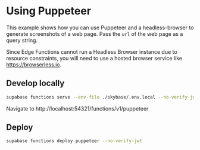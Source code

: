 # Using Puppeteer

This example shows how you can use Puppeteer and a headless-browser to generate screenshots of a web page. Pass the `url` of the web page as a query string.

Since Edge Functions cannot run a Headless Browser instance due to resource constraints, you will need to use a hosted browser service like https://browserless.io.

## Develop locally

```bash
supabase functions serve --env-file ./skybase/.env.local --no-verify-jwt
```

Navigate to http://localhost:54321/functions/v1/puppeteer

## Deploy

```bash
supabase functions deploy puppeteer --no-verify-jwt
```
